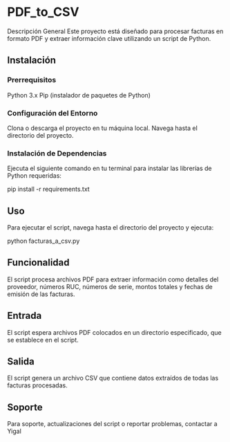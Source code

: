 # PDF_to_CSV
Descripción General
Este proyecto está diseñado para procesar facturas en formato PDF y extraer información clave utilizando un script de Python.

## Instalación

### Prerrequisitos
Python 3.x
Pip (instalador de paquetes de Python)

### Configuración del Entorno
Clona o descarga el proyecto en tu máquina local.
Navega hasta el directorio del proyecto.

### Instalación de Dependencias
Ejecuta el siguiente comando en tu terminal para instalar las librerías de Python requeridas:

pip install -r requirements.txt

## Uso
Para ejecutar el script, navega hasta el directorio del proyecto y ejecuta:

python facturas_a_csv.py

## Funcionalidad
El script procesa archivos PDF para extraer información como detalles del proveedor, números RUC, números de serie, montos totales y fechas de emisión de las facturas.

## Entrada
El script espera archivos PDF colocados en un directorio especificado, que se establece en el script.

## Salida
El script genera un archivo CSV que contiene datos extraídos de todas las facturas procesadas.

## Soporte
Para soporte, actualizaciones del script o reportar problemas, contactar a Yigal
